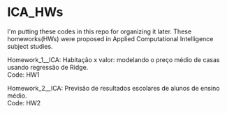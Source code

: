 # ICA_HWs


I'm putting these codes in this repo for organizing it later. These homeworks(HWs) were proposed in Applied Computational Intelligence subject studies.

Homework_1__ICA: Habitação x valor: modelando o preço médio de casas usando regressão de Ridge.  
Code: HW1


Homework_2__ICA: Previsão de resultados escolares de alunos de ensino médio.  
Code: HW2
